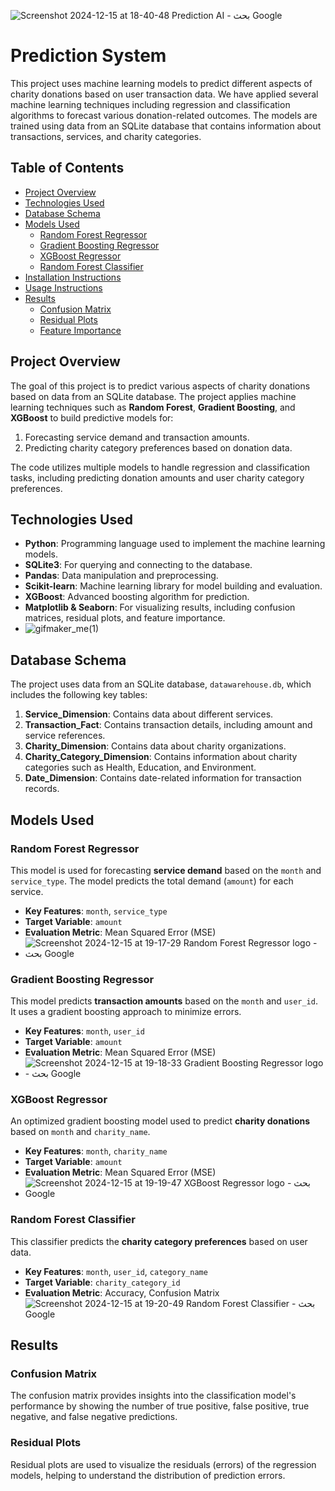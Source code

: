 ![Screenshot 2024-12-15 at 18-40-48 Prediction AI - بحث Google](https://github.com/user-attachments/assets/82321ad6-59c5-491f-aa3b-c883cf2683e7)
# Prediction System

This project uses machine learning models to predict different aspects of charity donations based on user transaction data. We have applied several machine learning techniques including regression and classification algorithms to forecast various donation-related outcomes. The models are trained using data from an SQLite database that contains information about transactions, services, and charity categories.



## Table of Contents
- [Project Overview](#project-overview)
- [Technologies Used](#technologies-used)
- [Database Schema](#database-schema)
- [Models Used](#models-used)
  - [Random Forest Regressor](#random-forest-regressor)
  - [Gradient Boosting Regressor](#gradient-boosting-regressor)
  - [XGBoost Regressor](#xgboost-regressor)
  - [Random Forest Classifier](#random-forest-classifier)
- [Installation Instructions](#installation-instructions)
- [Usage Instructions](#usage-instructions)
- [Results](#results)
  - [Confusion Matrix](#confusion-matrix)
  - [Residual Plots](#residual-plots)
  - [Feature Importance](#feature-importance)


## Project Overview
The goal of this project is to predict various aspects of charity donations based on data from an SQLite database. The project applies machine learning techniques such as **Random Forest**, **Gradient Boosting**, and **XGBoost** to build predictive models for:
1. Forecasting service demand and transaction amounts.
2. Predicting charity category preferences based on donation data.

The code utilizes multiple models to handle regression and classification tasks, including predicting donation amounts and user charity category preferences.

## Technologies Used
- **Python**: Programming language used to implement the machine learning models.
- **SQLite3**: For querying and connecting to the database.
- **Pandas**: Data manipulation and preprocessing.
- **Scikit-learn**: Machine learning library for model building and evaluation.
- **XGBoost**: Advanced boosting algorithm for prediction.
- **Matplotlib & Seaborn**: For visualizing results, including confusion matrices, residual plots, and feature importance.
- ![gifmaker_me(1)](https://github.com/user-attachments/assets/68781ad8-4015-46da-b85f-eefba4d5c053)


## Database Schema
The project uses data from an SQLite database, `datawarehouse.db`, which includes the following key tables:
1. **Service_Dimension**: Contains data about different services.
2. **Transaction_Fact**: Contains transaction details, including amount and service references.
3. **Charity_Dimension**: Contains data about charity organizations.
4. **Charity_Category_Dimension**: Contains information about charity categories such as Health, Education, and Environment.
5. **Date_Dimension**: Contains date-related information for transaction records.

## Models Used

### Random Forest Regressor
This model is used for forecasting **service demand** based on the `month` and `service_type`. The model predicts the total demand (`amount`) for each service.

- **Key Features**: `month`, `service_type`
- **Target Variable**: `amount`
- **Evaluation Metric**: Mean Squared Error (MSE)
- ![Screenshot 2024-12-15 at 19-17-29 Random Forest Regressor logo - بحث Google](https://github.com/user-attachments/assets/ba98e77b-2c58-446b-af1d-1c0b2ba21ebe)

### Gradient Boosting Regressor
This model predicts **transaction amounts** based on the `month` and `user_id`. It uses a gradient boosting approach to minimize errors.

- **Key Features**: `month`, `user_id`
- **Target Variable**: `amount`
- **Evaluation Metric**: Mean Squared Error (MSE)
- ![Screenshot 2024-12-15 at 19-18-33 Gradient Boosting Regressor logo - بحث Google](https://github.com/user-attachments/assets/771fd38e-ffef-4649-b9a2-2d4f0a41a9b9)

### XGBoost Regressor
An optimized gradient boosting model used to predict **charity donations** based on `month` and `charity_name`.

- **Key Features**: `month`, `charity_name`
- **Target Variable**: `amount`
- **Evaluation Metric**: Mean Squared Error (MSE)
- ![Screenshot 2024-12-15 at 19-19-47 XGBoost Regressor logo - بحث Google](https://github.com/user-attachments/assets/c53d3de6-5a7f-4bae-9194-876d8dec133d)


### Random Forest Classifier
This classifier predicts the **charity category preferences** based on user data.

- **Key Features**: `month`, `user_id`, `category_name`
- **Target Variable**: `charity_category_id`
- **Evaluation Metric**: Accuracy, Confusion Matrix
![Screenshot 2024-12-15 at 19-20-49 Random Forest Classifier - بحث Google](https://github.com/user-attachments/assets/0abb07ad-f810-48ae-9440-eaa1a66168a8)


## Results

### Confusion Matrix
The confusion matrix provides insights into the classification model's performance by showing the number of true positive, false positive, true negative, and false negative predictions.

### Residual Plots
Residual plots are used to visualize the residuals (errors) of the regression models, helping to understand the distribution of prediction errors.


